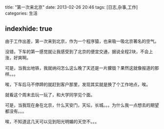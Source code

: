 title:  "第一次来北京"
date:  2013-02-26 20:46
tags: [日志,杂事,工作]
categories: 生活

indexhide: true
---
由于工作出差，第一次来到北京，作为一个程序猿，也来吸一吸北京著名的空气。

没错，下车的第一感觉就让我感受到了北京的便宜交通，据说全程2块，不会上涨，好爽啊。

可是，当我出地铁，我就纳闷怎么这么晚了天还是一片朦胧？果然这就像报道的那样。。。

唉，下车后马不停蹄的就赶到客户那里，发现其实就是换了个工作地点，唉。

就看这个周末去玩一玩了，和大学同学见个面。

可是，当我现在身在北京，什么天安门，天坛，长城。。。为什么我一点想去的期望都没有。。。

唉，不知道这几天可以见到阳光明媚的天空不。。。